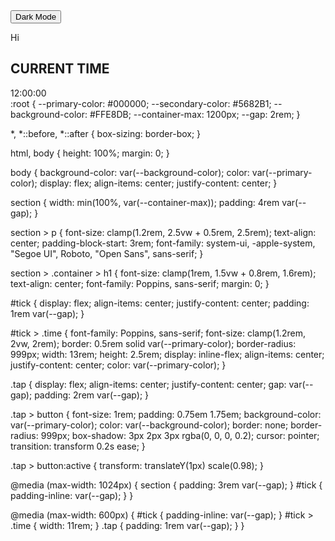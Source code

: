 <!DOCTYPE html>
<html lang="en">
<head>
    <meta charset="UTF-8">
    <meta name="viewport" content="width=device-width, initial-scale=1.0">
    <title>Learn</title>
    <link rel="stylesheet" href="learn.css">
</head>
<body id="back">
    <section>
        <div class="tap">
     <button id="btn" class="btn" onclick="changeBackground()">
      <span>Dark Mode</span>
    </button>
  </div>
      <p>Hi 
 <span id="name"></span>
    </p>
   <div class="container">
     <h1>CURRENT TIME</h1>
     <div id="tick">
<div class="time" id="tme">12:00:00</div>
     </div>
   </div>
    </section>
    <script src="learn.js"></script>
</body>
</html>
:root {
  --primary-color: #000000;
  --secondary-color: #5682B1;
  --background-color: #FFE8DB;
  --container-max: 1200px;
  --gap: 2rem;
}

*, *::before, *::after {
  box-sizing: border-box;
}

html, body {
  height: 100%;
  margin: 0;
}

body {
  background-color: var(--background-color);
  color: var(--primary-color);
  display: flex;
  align-items: center;
  justify-content: center;
}

section {
  width: min(100%, var(--container-max));
  padding: 4rem var(--gap);
}

section > p {
  font-size: clamp(1.2rem, 2.5vw + 0.5rem, 2.5rem);
  text-align: center;
  padding-block-start: 3rem;
  font-family: system-ui, -apple-system, "Segoe UI", Roboto, "Open Sans", sans-serif;
}

section > .container > h1 {
  font-size: clamp(1rem, 1.5vw + 0.8rem, 1.6rem);
  text-align: center;
  font-family: Poppins, sans-serif;
  margin: 0;
}

#tick {
  display: flex;
  align-items: center;
  justify-content: center;
  padding: 1rem var(--gap);
}

#tick > .time {
  font-family: Poppins, sans-serif;
  font-size: clamp(1.2rem, 2vw, 2rem);
  border: 0.5rem solid var(--primary-color);
  border-radius: 999px;
  width: 13rem;
  height: 2.5rem;
  display: inline-flex;
  align-items: center;
  justify-content: center;
  color: var(--primary-color);
}

.tap {
  display: flex;
  align-items: center;
  justify-content: center;
  gap: var(--gap);
  padding: 2rem var(--gap);
}

.tap > button {
  font-size: 1rem;
  padding: 0.75em 1.75em;
  background-color: var(--primary-color);
  color: var(--background-color);
  border: none;
  border-radius: 999px;
  box-shadow: 3px 2px 3px rgba(0, 0, 0, 0.2);
  cursor: pointer;
  transition: transform 0.2s ease;
}

.tap > button:active {
  transform: translateY(1px) scale(0.98);
}


@media (max-width: 1024px) {
  section { padding: 3rem var(--gap); }
  #tick { padding-inline: var(--gap); }
}

@media (max-width: 600px) {
  #tick { padding-inline: var(--gap); }
  #tick > .time { width: 11rem; }
  .tap { padding: 1rem var(--gap); }
}
